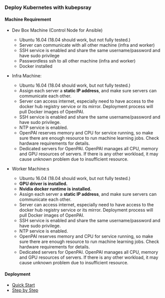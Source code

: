 ### Deploy Kubernetes with kubepsray

#### Machine Requirement

- Dev Box Machine (Control Node for Ansible)
    - Ubuntu 16.04 (18.04 should work, but not fully tested.)
    - Server can communicate with all other machine (infra and worker)
    - SSH service is enabled and share the same username/password and have sudo privilege
    - Passwordless ssh to all other machine (infra and worker)
    - Docker installed
    
- Infra Machine:
    - Ubuntu 16.04 (18.04 should work, but not fully tested.)
    - Assign each server a **static IP address**, and make sure servers can communicate each other. 
    - Server can access internet, especially need to have access to the docker hub registry service or its mirror. Deployment process will pull Docker images of OpenPAI.
    - SSH service is enabled and share the same username/password and have sudo privilege.
    - NTP service is enabled.
    - OpenPAI reserves memory and CPU for service running, so make sure there are enough resource to run machine learning jobs. Check hardware requirements for details.
    - Dedicated servers for OpenPAI. OpenPAI manages all CPU, memory and GPU resources of servers. If there is any other workload, it may cause unknown problem due to insufficient resource.

- Worker Machine:s
    - Ubuntu 16.04 (18.04 should work, but not fully tested.)
    - **GPU driver is installed.**
    - **Nvidia docker runtime is installed.**
    - Assign each server a **static IP address**, and make sure servers can communicate each other. 
    - Server can access internet, especially need to have access to the docker hub registry service or its mirror. Deployment process will pull Docker images of OpenPAI.
    - SSH service is enabled and share the same username/password and have sudo privilege.
    - NTP service is enabled.
    - OpenPAI reserves memory and CPU for service running, so make sure there are enough resource to run machine learning jobs. Check hardware requirements for details.
    - Dedicated servers for OpenPAI. OpenPAI manages all CPU, memory and GPU resources of servers. If there is any other workload, it may cause unknown problem due to insufficient resource.

#### Deployment

- [Quick Start](./doc/quick-start.md)
- [Step by Step](./doc/step-by-step.md)